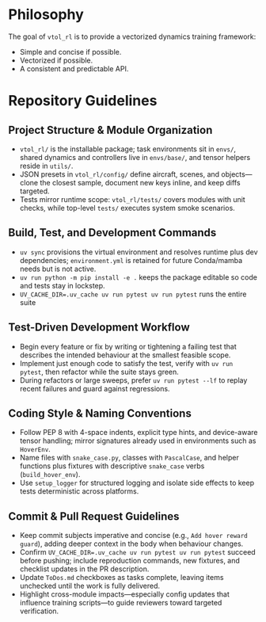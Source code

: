 # Philosophy
The goal of `vtol_rl` is to provide a vectorized dynamics training framework:
- Simple and concise if possible.
- Vectorized if possible.
- A consistent and predictable API.


# Repository Guidelines

## Project Structure & Module Organization
- `vtol_rl/` is the installable package; task environments sit in `envs/`, shared dynamics and controllers live in `envs/base/`, and tensor helpers reside in `utils/`.
- JSON presets in `vtol_rl/config/` define aircraft, scenes, and objects—clone the closest sample, document new keys inline, and keep diffs targeted.
- Tests mirror runtime scope: `vtol_rl/tests/` covers modules with unit checks, while top-level `tests/` executes system smoke scenarios.


## Build, Test, and Development Commands
- `uv sync` provisions the virtual environment and resolves runtime plus dev dependencies; `environment.yml` is retained for future Conda/mamba needs but is not active.
- `uv run python -m pip install -e .` keeps the package editable so code and tests stay in lockstep.
- `UV_CACHE_DIR=.uv_cache uv run pytest uv run pytest` runs the entire suite


## Test-Driven Development Workflow
- Begin every feature or fix by writing or tightening a failing test that describes the intended behaviour at the smallest feasible scope.
- Implement just enough code to satisfy the test, verify with `uv run pytest`, then refactor while the suite stays green.
- During refactors or large sweeps, prefer `uv run pytest --lf` to replay recent failures and guard against regressions.

## Coding Style & Naming Conventions
- Follow PEP 8 with 4-space indents, explicit type hints, and device-aware tensor handling; mirror signatures already used in environments such as `HoverEnv`.
- Name files with `snake_case.py`, classes with `PascalCase`, and helper functions plus fixtures with descriptive `snake_case` verbs (`build_hover_env`).
- Use `setup_logger` for structured logging and isolate side effects to keep tests deterministic across platforms.

## Commit & Pull Request Guidelines
- Keep commit subjects imperative and concise (e.g., `Add hover reward guard`), adding deeper context in the body when behaviour changes.
- Confirm `UV_CACHE_DIR=.uv_cache uv run pytest uv run pytest` succeed before pushing; include reproduction commands, new fixtures, and checklist updates in the PR description.
- Update `ToDos.md` checkboxes as tasks complete, leaving items unchecked until the work is fully delivered.
- Highlight cross-module impacts—especially config updates that influence training scripts—to guide reviewers toward targeted verification.
